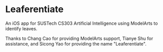 # Leaferentiate
An iOS app for SUSTech CS303 Artificial Intelligence using ModelArts to identify leaves.

Thanks to Chang Cao for providing ModelArts support, Tianye Shu for assistance, and Sicong Yao for providing the name "Leaferentiate".
